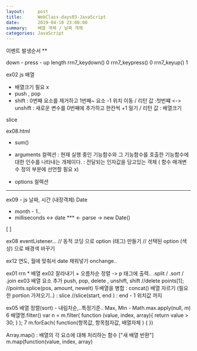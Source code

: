 ```yaml
---
layout:     post
title:      WebClass-days03-JavaScript
date:       2019-04-10 23:00:00
summary:    배열 객체 / 날짜 객체
categories: JavaScript
---
```

이벤트 발생순서 **

down - press - up
						length
rrn7_keydown() 0
rrn7_keypress() 0
rrn7_keyup() 1

ex02 js 배열
-  배열크기 필요 x
- push , pop 
- shift : 0번째 요소를 제거하고 1번째~ 요소  -1 위치 이동 / 리턴 값 :첫번쨰
 <-> unshift : 새로운 변수를 0번째에 추가하고 한칸씩 +1 밀기 / 리턴 값 : 배열크기
 
 slice
 
 ex08.html 
 
-  sum() 
 
-  arguments 컬렉션 
: 현재 실행 중인 기능함수와 그 기능함수를 호출한 기능함수에 대한 인수를 나타내는 개체이다.
: 전달되는 인자값을 담고있는 객체 ( 함수 매개변수 정의 부분에 선언할 필요 x)

- options 컬렉션 
--------
ex09 - js 날짜, 시간 (내장객체)
 Date 
- month - 1.. 
- milliseconds <-> date ***
<- parse
-> new Date()
					


					

[		]

ex08 eventListener...
// 동적 코딩 으로  option (태그) 만들기
// 선택된 option (색상) 으로 배경색 바꾸기



ex12  연도, 월에 맞춰서 date 채워넣기 
onchange.. 


ex01 rrn  *
배열
ex02 잘라내기 + 오름차순 정렬 -> p 태그에 출력..
.split / .sort  / .join
ex03
배열 요소 추가
push, pop, delete , unshift, shift
//delete points[1];
//points.splice(pos, amount, newelt)
두배열을 병합 : concat()
배열 자르기 (필요한 portion 가져오기..) : slice 
//slice(start, end ) : end - 1 위치값 까지 

ex05 
배열 정렬(sort) - 내림차순,..특정기준.. 
	 Max, Min - Math.max.apply(null, m)
	6
배열명.filter()
  var n = m.filter(  function (value, index, array){
	   return value > 30;
  } );
	7
m.forEach( function(항목값, 항목첨자값, 배열자체 ) { })

Array.map() : 배열의 각 요소에 대해 처리하는 함수 
					 ["새 배열 반환"]
 m.map(function(value, index, array)